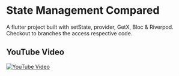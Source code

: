 # State Management Compared
A flutter project built with setState, provider, GetX, Bloc & Riverpod. Checkout to branches the access respective code.

## YouTube Video
[![YouTube Video](https://img.youtube.com/vi/RA4kl7MUMhk/0.jpg)](https://www.youtube.com/watch?v=RA4kl7MUMhk)